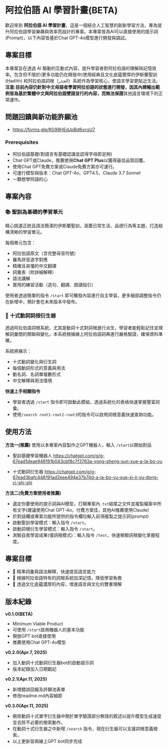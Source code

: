 # 阿拉伯語 AI 學習計畫(BETA)

歡迎來到 **阿拉伯語 AI 學習計畫**，這是一個結合人工智慧的創新學習方法，專為提升阿拉伯語學習樂趣與效率而設計的專案。本專案皆為AI可以直接使用的提示詞(Prompt)，以下內容皆基於Chat GPT-4o模型進行開發與調試。

## 專案目標
本專案旨在透過 AI 驅動的互動式內容，提升學習者對阿拉伯語的理解與記憶效率。包含但不限於(更多功能仍在開發中)使用經典且文化底蘊豐厚的伊斯蘭聖訓 (Ḥadīth) 和阿拉伯語詞根（الجذر）系統作為學習核心，使語言學習更貼近生活。**注意:**目前內容仍針對中文母語者學習阿拉伯語的狀態進行開發，因其內建輸出範例皆為基於繁體中文與阿拉伯語雙語並行的內容，而**無法保證**其他語言環境下的正常運作。

## 問題回饋與新功能許願池
- https://forms.gle/KG98HEdJpBd6vcsU7

### Prerequisites
- 阿拉伯語基礎(對語言有基礎認識並認得字母即足夠)
- Chat GPT或Claude，推薦使用**Chat GPT Plus**以獲得最佳品質回覆。
- 使用Chat GPT免費方案或Claude免費方案亦可運行。
- 可運行模型與版本：Chat GPT-4o、GPT4.5、Claude 3.7 Sonnet
- 一顆想學阿語的心

## 專案內容

### 📚 **聖訓為基礎的學習單元**
精心挑選正統且語法簡潔的伊斯蘭聖訓，涵蓋日常生活、品德行為等主題，打造結構清晰的學習單元。

每個單元包含：
- 阿拉伯語原文（含完整母音符號）
- 羅馬拼音逐字對應
- 精確且易懂的中文翻譯
- 詞彙表（附詳細解釋）
- 語法講解
- 實用的練習活動（造句、翻譯、朗讀指引）

使用者透過簡單的指令 `/start` 即可觸發內容進行自主學習。更多細部調整指令仍在新增中，預計會在未來版本中發布。

### 🌳 **十式動詞詞根衍生器**
透過阿拉伯語詞根系統，尤其是動詞十式對詞根進行派生，學習者能輕鬆記住並理解詞彙間的關聯與變化。本系統根據線上阿拉伯語詞典進行嚴格驗證，確保資料準確。

系統將展示：
- 十式動詞變化與衍生詞
- 每個動詞形式的意義與用法
- 動名詞、名詞單複數形式
- 中文解釋與用法情境

**快速上手相關指令**
- 學習者透過 `/start` 指令即可啟動此模組，透過系統化的表格快速掌握豐富詞彙。
- 使用`/search root1-root2-root3`的指令可以啟用詞根意義快速查詢功能。

## 使用方法
**方法一(推薦)**
使用以本專案內容製作之GPT機器人，輸入 `/start`以開始對話
- 聖訓基礎學習機器人
https://chatgpt.com/g/g-67ead1deae948191b043cbf8c7f3763a-yong-sheng-xun-xue-a-la-bo-yu

- 十式動詞衍生器
https://chatgpt.com/g/g-67ead3bafc448191ad2eee494e37b74d-a-la-bo-yu-xue-xi-ji-yu-dong-ci-shi-shi

**方法二(免費方案使用者推薦)**
- 選定你要使用的提示詞與AI模型，打開專案內`.txt`結尾之文件並複製檔案中所有文字(建議使用Chat GPT-4o，付費方案佳，其他AI推薦使用Claude)
- 於對話欄或專案功能所提供的指令欄位輸入前項複製之提示詞(prompt)
- 啟動聖訓學習模式：輸入指令 `/start`。
- 啟動詞根衍生學習模式：輸入指令 `/start`。
- 測驗自我學習成果(僅詞根模式)：輸入指令 `/test`，快速檢驗詞根變化掌握程度。

## 專案目標
- 🎯 精準詞彙與語法解釋，快速提高語言能力
- 🧠 根據阿拉伯語特有的詞根系統加深記憶，降低學習負擔
- 📖 透過文化底蘊濃厚的內容，增進語言與文化的雙重理解

## 版本紀錄
**v0.1.0(BETA)**
- Minimum Viable Product
- 可使用 `/start`啟用機器人的基本功能
- 開放GPT bot直接使用
- 推薦使用Chat GPT-4o模型

**v0.2.0(Apr.7, 2025)**
- 加入動詞十式動詞衍生器bot的啟動提示詞
- 版本紀錄加入日期戳記

**v0.2.1(Apr.11, 2025)**
- 新增錯誤回報及許願池表單
- 修改readme.md內容細節

**v0.3.0(Apr.11, 2025)**
- 刪除動詞十式單字衍生器中關於單字驗證部分無效的敘述以提升模型生成速度並去除不必要的檢索動作。
- 在動詞十式衍生器之中新增 `/search` 指令，現在衍生器可以支援詞根意義檢索。
- 以上更新皆與線上GPT bot同步完成